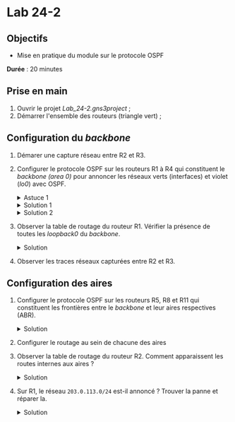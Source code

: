 Lab 24-2
===

## Objectifs
* Mise en pratique du module sur le protocole OSPF

**Durée** : 20 minutes

## Prise en main
1. Ouvrir le projet _Lab_24-2.gns3project_ ;
3. Démarrer l'ensemble des routeurs (triangle vert) ;

## Configuration du _backbone_
1. Démarer une capture réseau entre R2 et R3.
2. Configurer le protocole OSPF sur les routeurs R1 à R4 qui constituent le _backbone (area 0)_  pour annoncer les réseaux verts (interfaces) et violet (_lo0_) avec OSPF.
    <details>
    <summary>Astuce 1</summary>

    * Pour appliquer une même configuration sur plusieurs interfaces dont la numérotation est continue entre ```n``` et ```p```, il est possible de sélectionner l'ensemble de ces interfaces avec la commande ```interface range e 1/<n> - <p>```
    </details>
    <details>
    <summary>Solution 1</summary>

    ```
    Sur R4 :

    R4(config)# router ospf 1
    R4(config-router)# router-id 172.20.0.4
    R4(config-router)# network 10.0.0.8 0.0.0.1
    R4(config-router)# network 10.0.0.12 0.0.0.1
    R4(config-router)# network 10.0.0.18 0.0.0.1
    R4(config-router)# network 10.0.0.20 0.0.0.1
    ```
    </details>
    <details>
    <summary>Solution 2</summary>

    ```
    Sur R4 :

    R4(config)# interface range e 1/0 - 4
    R4(config-if-range)# ip ospf 1 area 0
    R4(config-if-range)# exit
    R4(config-router)# router-id 172.20.0.4

    ```
    </details>

 3. Observer la table de routage du routeur R1. Vérifier la présence de toutes les _loopback0_ du _backbone_.
    <details>
    <summary>Solution</summary>

    ```
        172.20.0.0/32 is subnetted, 5 subnets
    C       172.20.0.1 is directly connected, Loopback0
    O       172.20.0.2 [110/11] via 10.0.0.1, 00:01:46, Ethernet1/0
    O       172.20.0.3 [110/21] via 10.0.0.5, 00:01:46, Ethernet1/2
                    [110/21] via 10.0.0.1, 00:01:46, Ethernet1/0
    O       172.20.0.4 [110/21] via 10.0.0.1, 00:01:46, Ethernet1/0
    O       172.20.0.5 [110/11] via 10.0.0.5, 00:01:46, Ethernet1/2
    ```
    </details>
4. Observer les traces réseaux capturées entre R2 et R3.
## Configuration des aires
1. Configurer le protocole OSPF sur les routeurs R5, R8 et R11 qui constituent les frontières entre le _backbone_ et leur aires respectives (ABR).
    <details>
    <summary>Solution</summary>

    ```
    Sur R5 :

    R4(config)# interface range e 1/2 - 3
    R4(config-if-range)# ip ospf 1 area 0
    R4(config-if-range)# exit
    R4(config)# interface range e 1/0 - 1
    R4(config-if-range)# ip ospf 1 area 1
    R4(config-if-range)# exit
    R4(config)# router ospf 1
    R4(config-router)# router-id 172.20.0.5
    ```
    </details>
2. Configurer le routage au sein de chacune des aires
3. Observer la table de routage du routeur R2. Comment apparaissent les routes internes aux aires ?
    <details>
    <summary>Solution</summary>

    * Elles apparaissent préfixée par ```O IA```.
    ```
    O IA    10.0.1.2 [110/20] via 10.0.0.15, 00:00:00, Ethernet1/3
    O IA    10.0.1.0 [110/20] via 10.0.0.15, 00:00:00, Ethernet1/3      
    ```
    </details>

4. Sur R1, le réseau ```203.0.113.0/24``` est-il annoncé ? Trouver la panne et réparer la.
    <details>
    <summary>Solution</summary>

    * Les interfaces physiques du routeur son ```shutdown```.
    ```
    R12(config)# interface range e 1/0 - 1
    R12(config-if-range)# no shutdown
    ```
    </details>